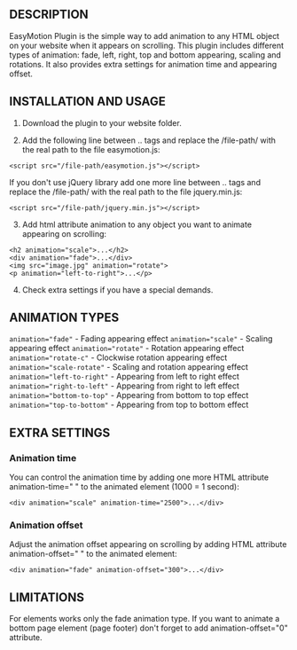 ## DESCRIPTION

EasyMotion Plugin is the simple way to add animation to any HTML object on your website when it appears on scrolling. This plugin includes different types of animation: fade, left, right, top and bottom appearing, scaling and rotations. It also provides extra settings for animation time and appearing offset.

## INSTALLATION AND USAGE

1. Download the plugin to your website folder.

2. Add the following line between <head>..</head> tags and replace the /file-path/ with the real path to the file easymotion.js:
```
<script src="/file-path/easymotion.js"></script>
```
If you don't use jQuery library add one more line between <head>..</head> tags and replace the /file-path/ with the real path to the file jquery.min.js:
```
<script src="/file-path/jquery.min.js"></script>
```
3. Add html attribute animation to any object you want to animate appearing on scrolling:
```
<h2 animation="scale">...</h2>
<div animation="fade">...</div>
<img src="image.jpg" animation="rotate">
<p animation="left-to-right">...</p>
```
4. Check extra settings if you have a special demands.

## ANIMATION TYPES

`animation="fade"` - Fading appearing effect
`animation="scale"` - Scaling appearing effect
`animation="rotate"` - Rotation appearing effect
`animation="rotate-c"` - Clockwise rotation appearing effect
`animation="scale-rotate"` - Scaling and rotation appearing effect
`animation="left-to-right"` - Appearing from left to right effect
`animation="right-to-left"` - Appearing from right to left effect
`animation="bottom-to-top"` - Appearing from bottom to top effect
`animation="top-to-bottom"` - Appearing from top to bottom effect

## EXTRA SETTINGS

### Animation time
You can control the animation time by adding one more HTML attribute animation-time=" " to the animated element (1000 = 1 second):
```
<div animation="scale" animation-time="2500">...</div>
```
### Animation offset
Adjust the animation offset appearing on scrolling by adding HTML attribute animation-offset=" " to the animated element:
```
<div animation="fade" animation-offset="300">...</div>
```
## LIMITATIONS

For <span> elements works only the fade animation type.
If you want to animate a bottom page element (page footer) don't forget to add animation-offset="0" attribute.
